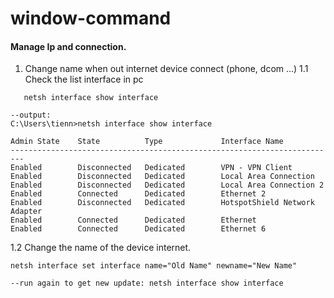 # window-command
#### Manage Ip and connection.
1. Change name when out internet device connect (phone, dcom ...)
1.1 Check the list interface in pc
```
   netsh interface show interface

--output:
C:\Users\tienn>netsh interface show interface

Admin State    State          Type             Interface Name
-------------------------------------------------------------------------
Enabled        Disconnected   Dedicated        VPN - VPN Client
Enabled        Disconnected   Dedicated        Local Area Connection
Enabled        Disconnected   Dedicated        Local Area Connection 2
Enabled        Connected      Dedicated        Ethernet 2
Enabled        Disconnected   Dedicated        HotspotShield Network Adapter
Enabled        Connected      Dedicated        Ethernet
Enabled        Connected      Dedicated        Ethernet 6
```
1.2 Change the name of the device internet.
```
netsh interface set interface name="Old Name" newname="New Name"

--run again to get new update: netsh interface show interface
```

